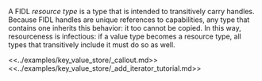 A FIDL *resource type* is a type that is intended to transitively carry handles.
Because FIDL handles are unique references to capabilities, any type that
contains one inherits this behavior: it too cannot be copied. In this way,
resourceness is infectious: if a value type becomes a resource type, all types
that transitively include it must do so as well.

<<../examples/key_value_store/_callout.md>>
<<../examples/key_value_store/_add_iterator_tutorial.md>>
